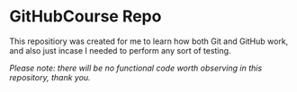 # GitHubCourse Repo

This repositiory was created for me to learn how both Git and GitHub work, and also just incase I needed to perform any sort of testing.

_Please note: there will be no functional code worth observing in this repository, thank you._
